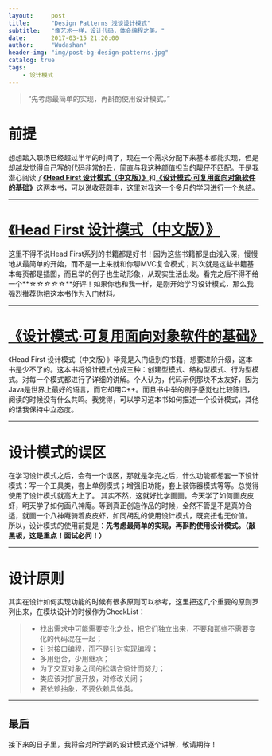 ```yaml
---
layout:     post
title:      "Design Patterns 浅谈设计模式"
subtitle:   "像艺术一样，设计代码，体会编程之美。"
date:       2017-03-15 21:20:00
author:     "Wudashan"
header-img: "img/post-bg-design-patterns.jpg"
catalog: true
tags:
    - 设计模式
---
```


> “先考虑最简单的实现，再斟酌使用设计模式。”


# 前提
想想踏入职场已经超过半年的时间了，现在一个需求分配下来基本都能实现，但是却越发觉得自己写的代码非常的丑，简直与我这种颜值担当的靓仔不匹配。于是我潜心阅读了[**《Head First 设计模式（中文版）》**](https://book.douban.com/subject/2243615/)和[**《设计模式·可复用面向对象软件的基础》**](https://book.douban.com/subject/1052241/)这两本书，可以说收获颇丰，这里对我这一个多月的学习进行一个总结。

---

# [《Head First 设计模式（中文版）》](https://book.douban.com/subject/2243615/)
这里不得不说Head First系列的书籍都是好书！因为这些书籍都是由浅入深，慢慢地从最简单的开始，而不是一上来就和你聊MVC复合模式；其次就是这些书籍基本每页都是插图，而且举的例子也生动形象，从现实生活出发。看完之后不得不给一个**☆☆☆☆☆**好评！如果你也和我一样，是刚开始学习设计模式，那么我强烈推荐你把这本书作为入门材料。

---

# [《设计模式·可复用面向对象软件的基础》](https://book.douban.com/subject/1052241/)
《Head First 设计模式（中文版）》毕竟是入门级别的书籍，想要进阶升级，这本书是少不了的。这本书将设计模式分成三种：创建型模式、结构型模式、行为型模式。对每一个模式都进行了详细的讲解。个人认为，代码示例那块不太友好，因为Java是世界上最好的语言，而它却用C++。而且书中举的例子感觉也比较陈旧，阅读的时候没有什么共鸣。我觉得，可以学习这本书如何描述一个设计模式，其他的话我保持中立态度。

---

# 设计模式的误区
在学习设计模式之后，会有一个误区，那就是学完之后，什么功能都想套一下设计模式：写一个工具类，套上单例模式；增强旧功能，套上装饰器模式等等。总觉得使用了设计模式就高大上了。
其实不然，这就好比学画画。今天学了如何画皮皮虾，明天学了如何画八神庵。等到真正创造作品的时候，全然不管是不是真的合适，就画一个八神庵骑着皮皮虾，如同胡乱的使用设计模式，既变扭也无价值。
所以，设计模式的使用前提是：**先考虑最简单的实现，再斟酌使用设计模式。（敲黑板，这是重点！面试必问！）**

---

# 设计原则
其实在设计如何实现功能的时候有很多原则可以参考，这里把这几个重要的原则罗列出来，在模块设计的时候作为CheckList：
> * 找出需求中可能需要变化之处，把它们独立出来，不要和那些不需要变化的代码混在一起；
> * 针对接口编程，而不是针对实现编程；
> * 多用组合，少用继承；
> * 为了交互对象之间的松耦合设计而努力；
> * 类应该对扩展开放，对修改关闭；
> * 要依赖抽象，不要依赖具体类。

---

## 最后
接下来的日子里，我将会对所学到的设计模式逐个讲解，敬请期待！
